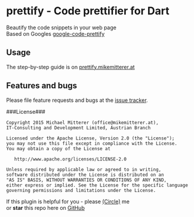 # prettify - Code prettifier for Dart 
Beautify the code snippets in your web page  
Based on Googles [google-code-prettify][google-code]  

## Usage

The step-by-step guide is on [prettify.mikemitterer.at][usage]

## Features and bugs

Please file feature requests and bugs at the [issue tracker][tracker].

###License###

    Copyright 2015 Michael Mitterer (office@mikemitterer.at),
    IT-Consulting and Development Limited, Austrian Branch

    Licensed under the Apache License, Version 2.0 (the "License");
    you may not use this file except in compliance with the License.
    You may obtain a copy of the License at

       http://www.apache.org/licenses/LICENSE-2.0

    Unless required by applicable law or agreed to in writing,
    software distributed under the License is distributed on an
    "AS IS" BASIS, WITHOUT WARRANTIES OR CONDITIONS OF ANY KIND,
    either express or implied. See the License for the specific language
    governing permissions and limitations under the License.
    
If this plugin is helpful for you - please [(Circle)](http://gplus.mikemitterer.at/) me  
or **star** this repo here on [GitHub][github]

[tracker]: https://github.com/MikeMitterer/dart-prettify/issues
[google-code]: https://code.google.com/p/google-code-prettify/
[usage]: http://prettify.mikemitterer.at/usage/
[github]: https://github.com/MikeMitterer/dart-prettify